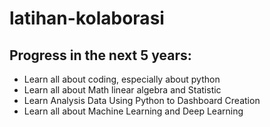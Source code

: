 # latihan-kolaborasi
## Progress in the next 5 years:
- Learn all about coding, especially about python
- Learn all about Math linear algebra and Statistic
- Learn Analysis Data Using Python to Dashboard Creation
- Learn all about Machine Learning and Deep Learning
